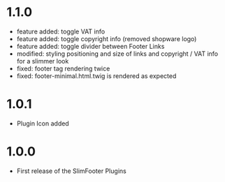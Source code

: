 # 1.1.0
- feature added: toggle VAT info
- feature added: toggle copyright info (removed shopware logo)
- feature added: toggle divider between Footer Links
- modified: styling positioning and size of links and copyright / VAT info for a slimmer look
- fixed: footer tag rendering twice
- fixed: footer-minimal.html.twig is rendered as expected

# 1.0.1
- Plugin Icon added

# 1.0.0
- First release of the SlimFooter Plugins



